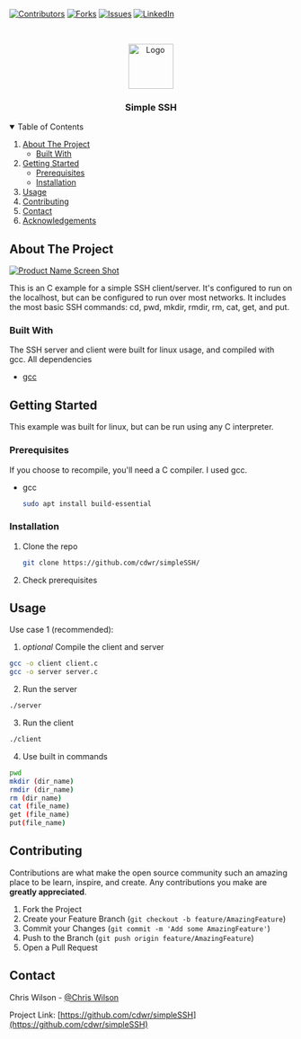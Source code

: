 [![Contributors][contributors-shield]][contributors-url]
[![Forks][forks-shield]][forks-url]
[![Issues][issues-shield]][issues-url]
[![LinkedIn][linkedin-shield]][linkedin-url]



<!-- PROJECT LOGO -->
<br />
<p align="center">
  <a href="https://github.com/cdwr/simpleSSH">
    <img src="https://www.dmuth.org/wp-content/uploads/2020/01/ssh.png" alt="Logo" width="80" height="80">
  </a>

  <h3 align="center">Simple SSH</h3>
  
<!-- TABLE OF CONTENTS -->
<details open="open">
  <summary>Table of Contents</summary>
  <ol>
    <li>
      <a href="#about-the-project">About The Project</a>
      <ul>
        <li><a href="#built-with">Built With</a></li>
      </ul>
    </li>
    <li>
      <a href="#getting-started">Getting Started</a>
      <ul>
        <li><a href="#prerequisites">Prerequisites</a></li>
        <li><a href="#installation">Installation</a></li>
      </ul>
    </li>
    <li><a href="#usage">Usage</a></li>
    <li><a href="#contributing">Contributing</a></li>
    <li><a href="#contact">Contact</a></li>
    <li><a href="#acknowledgements">Acknowledgements</a></li>
  </ol>
</details>



<!-- ABOUT THE PROJECT -->
## About The Project

[![Product Name Screen Shot][product-screenshot]](https://github.com/cdwr/simpleSSH)

This is an C example for a simple SSH client/server. It's configured to run on the localhost, but can be configured to run over most networks. It includes the most basic SSH commands: cd, pwd, mkdir, rmdir, rm, cat, get, and put.

### Built With

The SSH server and client were built for linux usage, and compiled with gcc. All dependencies 

* [gcc](https://gcc.gnu.org/)


<!-- GETTING STARTED -->
## Getting Started

This example was built for linux, but can be run using any C interpreter.

### Prerequisites

If you choose to recompile, you'll need a C compiler. I used gcc.
* gcc
  ```sh
  sudo apt install build-essential
  ```

### Installation

1) Clone the repo
   ```sh
   git clone https://github.com/cdwr/simpleSSH/
   ```
2) Check prerequisites

<!-- USAGE EXAMPLES -->
## Usage

Use case 1 (recommended):
  1) *optional* Compile the client and server
  ```sh
  gcc -o client client.c
  gcc -o server server.c
  ```
  2) Run the server
  ```sh
  ./server
  ```
  3) Run the client
  ```sh
  ./client
  ```
  4) Use built in commands
  ```sh
  pwd
  mkdir (dir_name)
  rmdir (dir_name)
  rm (dir_name)
  cat (file_name)
  get (file_name)
  put(file_name)
  ```
  
<!-- CONTRIBUTING -->
## Contributing

Contributions are what make the open source community such an amazing place to be learn, inspire, and create. Any contributions you make are **greatly appreciated**.

1. Fork the Project
2. Create your Feature Branch (`git checkout -b feature/AmazingFeature`)
3. Commit your Changes (`git commit -m 'Add some AmazingFeature'`)
4. Push to the Branch (`git push origin feature/AmazingFeature`)
5. Open a Pull Request


<!-- CONTACT -->
## Contact

Chris Wilson - [@Chris Wilson](https://www.linkedin.com/in/chris-wilson-55882816b/)

Project Link: [https://github.com/cdwr/simpleSSH](https://github.com/cdwr/simpleSSH)





<!-- MARKDOWN LINKS & IMAGES -->
<!-- https://www.markdownguide.org/basic-syntax/#reference-style-links -->
[contributors-shield]: https://img.shields.io/github/contributors/cdwr/simpleSSH.svg?style=for-the-badge
[contributors-url]: https://github.com/cdwr/simpleSSH/graphs/contributors
[forks-shield]: https://img.shields.io/github/forks/cdwr/simpleSSH.svg?style=for-the-badge
[forks-url]: https://github.com/cdwr/simpleSSH/network/members
[issues-shield]: https://img.shields.io/github/issues/cdwr/simpleSSH.svg?style=for-the-badge
[issues-url]: https://github.com/cdwr/simpleSSH/issues
[linkedin-shield]: https://img.shields.io/badge/-LinkedIn-black.svg?style=for-the-badge&logo=linkedin&colorB=555
[linkedin-url]: https://www.linkedin.com/in/chris-wilson-55882816b/
[product-screenshot]: https://www.science.unitn.it/~fiorella/guidelinux/tlk/img84.gif
